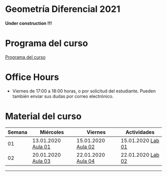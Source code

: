 # Geometría Diferencial 2021

#### Under construction !!!

# Programa del curso
<div id='id-programa'/>

[Programa del curso](programa/gd2021.pdf)


# Office Hours
<div id='id-office'/>

* Viernes de 17:00 a 18:00 horas, o por solicitud del estudiante. Pueden también enviar sus dudas por correo electrónico.


# Material del curso
<div id='id-material'/>

  **Semana**  | **Miércoles**                         | **Viernes**                           | **Actividades**
  ----------- | ------------------------------------- | ------------------------------------- | -------------------------------------
  01          | 13.01.2020 [Aula 01](aulas/ad01.pdf)  | 15.01.2020 [Aula 02](aulas/ad02.pdf)  | 15.01.2020 [Lab 01](labs/lab01.pdf)
  02          | 20.01.2020 [Aula 03](aulas/ad03.pdf)  | 22.01.2020 [Aula 04](aulas/ad04.pdf)  | 22.01.2020 [Lab 02](labs/lab02.pdf)

---
